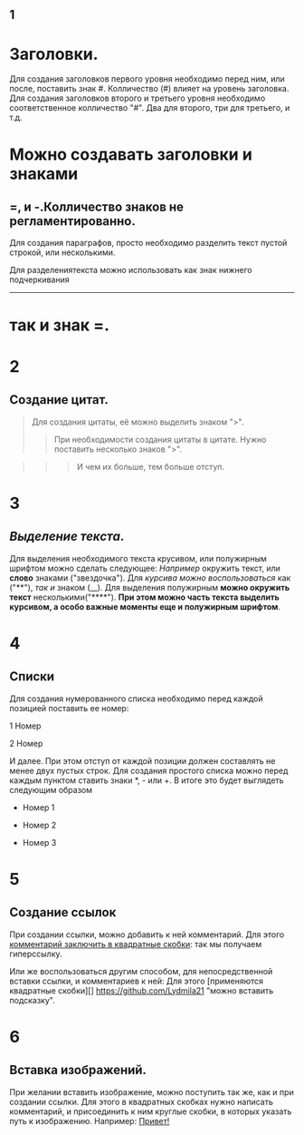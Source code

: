 ## 1         
# Заголовки.

Для создания заголовков первого уровня необходимо перед ним, или после, поставить знак #. Колличество (#) влияет на уровень заголовка. Для создания заголовков второго и третьего уровня необходимо соответственное колличество "#". Два для второго, три для третьего, и т.д.



Можно создавать заголовки и знаками 
=======
 
=, и -.Колличество знаков не регламентированно.
--------------


Для создания параграфов, просто необходимо разделить текст пустой строкой, или несколькими.

Для разделениятекста можно использовать как знак нижнего подчеркивания
___________
так и знак =.
=========



  # 2
  ## Создание цитат.


>Для создания цитаты, её можно выделить знаком ">".
>> При необходимости создания цитаты в цитате. Нужно поставить несколько знаков ">".

>>>И чем их больше, тем больше отступ.



# 3
## *Выделение текста*.


Для выделения необходимого текста крусивом, или полужирным шрифтом можно сделать следующее:
*Например* окружить текст, или **слово** знаками ("звездочка"). Для *курсива можно воспользоваться* как ("**"), _так и_ знаком (__). Для выделения полужирным **можно окружить текст**   несколькими("****"). **При этом можно часть текста выделить курсивом, а особо важные моменты еще и полужирным шрифтом**.


# 4

## Списки

 Для создания нумерованного списка необходимо перед каждой позицией поставить ее номер:

 1  Номер

 2 Номер

 И далее. При этом отступ от каждой позиции должен составлять не менее двух пустых строк. Для создания простого списка можно перед каждым пунктом ставить знаки *, - или +. В итоге это будет выглядеть следующим образом

 * Номер 1

 - Номер 2

 + Номер 3



# 5
##  Создание ссылок
 

 При создании ссылки, можно добавить к ней комментарий. Для этого [комментарий заключить в квадратные скобки](https://github.com/Lydmila21): так мы получаем гиперссылку.

 Или же воспользоваться другим способом, для непосредственной вставки ссылки, и комментариев к ней:
 Для этого [применяются квадратные скобки][] https://github.com/Lydmila21 "можно вставить подсказку".


 # 6 
 ## Вставка изображений.


 При желании вставить изображение, можно поступить так же, как и при создании ссылки. Для этого в квадратных скобках нужно написать комментарий, и присоединить к ним круглые скобки, в которых указать путь к изображению. Например: [Привет!](Koala.jpg) 

 
 
  
